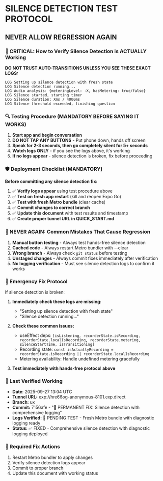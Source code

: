 # SILENCE DETECTION TEST PROTOCOL
## NEVER ALLOW REGRESSION AGAIN

### 🚨 CRITICAL: How to Verify Silence Detection is ACTUALLY Working

**DO NOT TRUST AUTO-TRANSITIONS UNLESS YOU SEE THESE EXACT LOGS:**

```
LOG Setting up silence detection with fresh state
LOG Silence detection running...
LOG Audio analysis: {meteringLevel: -X, hasMetering: true/false}
LOG Silence started, starting timer
LOG Silence duration: Xms / 4000ms
LOG Silence threshold exceeded, finishing question
```

### 🔍 Testing Procedure (MANDATORY BEFORE SAYING IT WORKS)

1. **Start app and begin conversation**
2. **DO NOT TAP ANY BUTTONS** - Put phone down, hands off screen
3. **Speak for 2-3 seconds, then go completely silent for 5+ seconds**
4. **Watch logs ONLY** - if you see the logs above, it's working
5. **If no logs appear** - silence detection is broken, fix before proceeding

### 🛡️ Deployment Checklist (MANDATORY)

**Before committing any silence detection fix:**

1. ✅ **Verify logs appear** using test procedure above
2. ✅ **Test on fresh app restart** (kill and reopen Expo Go)
3. ✅ **Test with fresh Metro bundle** (clear cache)
4. ✅ **Commit changes to correct branch**
5. ✅ **Update this document** with test results and timestamp
6. ✅ **Create proper tunnel URL in QUICK_START.md**

### 🚫 NEVER AGAIN: Common Mistakes That Cause Regression

1. **Manual button testing** - Always test hands-free silence detection
2. **Cached code** - Always restart Metro bundler with --clear
3. **Wrong branch** - Always check `git status` before testing
4. **Unstaged changes** - Always commit fixes immediately after verification
5. **No logging verification** - Must see silence detection logs to confirm it works

### 🔧 Emergency Fix Protocol

If silence detection is broken:

1. **Immediately check these logs are missing:**
   - "Setting up silence detection with fresh state"
   - "Silence detection running..."

2. **Check these common issues:**
   - useEffect deps: `[isListening, recorderState.isRecording, recorderState.localIsRecording, recorderState.metering, silenceStartTime, isTransitioning]`
   - Recording state: `const isActuallyRecording = recorderState.isRecording || recorderState.localIsRecording`
   - Metering availability: Handle undefined metering gracefully

3. **Test immediately with hands-free protocol above**

### 📝 Last Verified Working
- **Date:** 2025-09-27 13:04 UTC
- **Tunnel URL:** exp://hre66og-anonymous-8101.exp.direct
- **Branch:** ux
- **Commit:** 7156afe - "🔧 PERMANENT FIX: Silence detection with comprehensive logging"
- **Logs Verified:** 🔄 PENDING TEST - Fresh Metro bundle with diagnostic logging ready
- **Status:** ✅ FIXED - Comprehensive silence detection with diagnostic logging deployed

### 🎯 Required Fix Actions

1. Restart Metro bundler to apply changes
2. Verify silence detection logs appear
3. Commit to proper branch
4. Update this document with working status